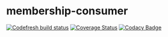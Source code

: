 # membership-consumer

[![Codefresh build status]( https://g.codefresh.io/api/badges/pipeline/steelhouse/SteelHouse%2Fmembership-consumer%2Fqa-pr-deploy?branch=dev&key=eyJhbGciOiJIUzI1NiJ9.NWEzYjA1NTEzNzNlNDEwMDAxYzhhMDBm.v7TXkltQXeRm04GXW-KfRp0xBTdggMIZmHNi3-xP4IA&type=cf-1)]( https://g.codefresh.io/pipelines/qa-pr-deploy/builds?repoOwner=SteelHouse&repoName=membership-consumer&serviceName=SteelHouse%2Fmembership-consumer&filter=trigger:build~Build;branch:dev;pipeline:5ccb56c862ced396e937ce2d~qa-pr-deploy)
[![Coverage Status](https://coveralls.io/repos/github/SteelHouse/membership-consumer/badge.svg?branch=dev&t=fxiZTZ)](https://coveralls.io/github/SteelHouse/membership-consumer?branch=dev)
[![Codacy Badge](https://api.codacy.com/project/badge/Grade/64630f46927f4810890872dd384985a5)](https://www.codacy.com?utm_source=github.com&amp;utm_medium=referral&amp;utm_content=SteelHouse/membership-consumer&amp;utm_campaign=Badge_Grade)
